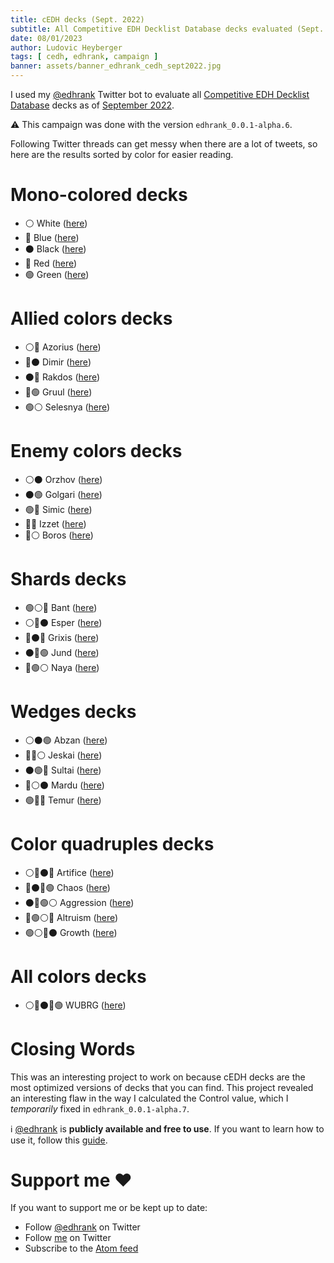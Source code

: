```yaml
---
title: cEDH decks (Sept. 2022)
subtitle: All Competitive EDH Decklist Database decks evaluated (Sept. 2022)
date: 08/01/2023
author: Ludovic Heyberger
tags: [ cedh, edhrank, campaign ]
banner: assets/banner_edhrank_cedh_sept2022.jpg
---
```


I used my [@edhrank](https://twitter.com/edhrank) Twitter bot to evaluate all [Competitive EDH Decklist Database](https://cedh-decklist-database.com/) decks as of [September 2022](https://twitter.com/edhrank/status/1571039303349714946).

⚠️ This campaign was done with the version `edhrank_0.0.1-alpha.6`.

Following Twitter threads can get messy when there are a lot of tweets, so here are the results sorted by color for easier reading.


# Mono-colored decks

- ⚪ White ([here](https://twitter.com/edhrank/status/1571039304918392833))
- 🔵 Blue ([here](https://twitter.com/edhrank/status/1571039413110509570))
- ⚫ Black ([here](https://twitter.com/edhrank/status/1571039598867890176))
- 🔴 Red ([here](https://twitter.com/edhrank/status/1571039674910515200))
- 🟢 Green ([here](https://twitter.com/edhrank/status/1571039790883115010))


# Allied colors decks

- ⚪🔵 Azorius ([here](https://twitter.com/edhrank/status/1571039855311818752))
- 🔵⚫ Dimir ([here](https://twitter.com/edhrank/status/1571039982009065473))
- ⚫🔴 Rakdos ([here](https://twitter.com/edhrank/status/1571040120727371776))
- 🔴🟢 Gruul ([here](https://twitter.com/edhrank/status/1571040274977112064))
- 🟢⚪ Selesnya ([here](https://twitter.com/edhrank/status/1571040338487263238))


# Enemy colors decks

- ⚪⚫ Orzhov ([here](https://twitter.com/edhrank/status/1571040452463173632))
- ⚫🟢 Golgari ([here](https://twitter.com/edhrank/status/1571040714808594434))
- 🟢🔵 Simic ([here](https://twitter.com/edhrank/status/1571040977611014145))
- 🔵🔴 Izzet ([here](https://twitter.com/edhrank/status/1571040491835199488))
- 🔴⚪ Boros ([here](https://twitter.com/edhrank/status/1571040913123643393))


# Shards decks

- 🟢⚪🔵 Bant ([here](https://twitter.com/edhrank/status/1571041213788164096))
- ⚪🔵⚫ Esper ([here](https://twitter.com/edhrank/status/1571041328867282945))
- 🔵⚫🔴 Grixis ([here](https://twitter.com/edhrank/status/1571041511030116352))
- ⚫🔴🟢 Jund ([here](https://twitter.com/edhrank/status/1571041779020857349))
- 🔴🟢⚪ Naya ([here](https://twitter.com/edhrank/status/1571098177096351745))


# Wedges decks

- ⚪⚫🟢 Abzan ([here](https://twitter.com/edhrank/status/1571098500611317763))
- 🔵🔴⚪ Jeskai ([here](https://twitter.com/edhrank/status/1571098755755016192))
- ⚫🟢🔵 Sultai ([here](https://twitter.com/edhrank/status/1571099051239636992))
- 🔴⚪⚫ Mardu ([here](https://twitter.com/edhrank/status/1571099578232971264))
- 🟢🔵🔴 Temur ([here](https://twitter.com/edhrank/status/1571099786526302209))


# Color quadruples decks

- ⚪🔵⚫🔴 Artifice ([here](https://twitter.com/edhrank/status/1571101018363936773))
- 🔵⚫🔴🟢 Chaos ([here](https://twitter.com/edhrank/status/1571100135685324802))
- ⚫🔴🟢⚪ Aggression ([here](https://twitter.com/edhrank/status/1571100459162648581))
- 🔴🟢⚪🔵 Altruism ([here](https://twitter.com/edhrank/status/1571100669238558720))
- 🟢⚪🔵⚫ Growth ([here](https://twitter.com/edhrank/status/1571100809621917698))


# All colors decks

- ⚪🔵⚫🔴🟢 WUBRG ([here](https://twitter.com/edhrank/status/1571101112387731456))


# Closing Words

This was an interesting project to work on because cEDH decks are the most optimized versions of decks that you can find.
This project revealed an interesting flaw in the way I calculated the Control value, which I _temporarily_ fixed in `edhrank_0.0.1-alpha.7`.

ℹ️ [@edhrank](https://twitter.com/edhrank) is **publicly available and free to use**.
If you want to learn how to use it, follow this [guide](./tool_edhrank.html).


# Support me ❤️

If you want to support me or be kept up to date:

- Follow [@edhrank](https://twitter.com/edhrank) on Twitter
- Follow [me](https://twitter.com/lheybergermtg) on Twitter
- Subscribe to the [Atom feed](./feed.atom)
